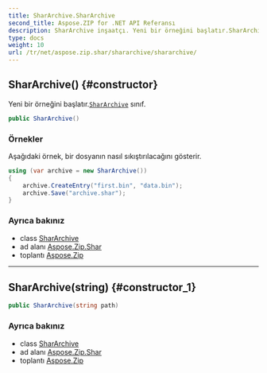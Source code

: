 ```yaml
---
title: SharArchive.SharArchive
second_title: Aspose.ZIP for .NET API Referansı
description: SharArchive inşaatçı. Yeni bir örneğini başlatır.SharArchive sınıf.
type: docs
weight: 10
url: /tr/net/aspose.zip.shar/shararchive/shararchive/
---
```

## SharArchive() {#constructor}

Yeni bir örneğini başlatır.[`SharArchive`](../) sınıf.

```csharp
public SharArchive()
```

### Örnekler

Aşağıdaki örnek, bir dosyanın nasıl sıkıştırılacağını gösterir.

```csharp
using (var archive = new SharArchive())
{
    archive.CreateEntry("first.bin", "data.bin");
    archive.Save("archive.shar");
}
```

### Ayrıca bakınız

* class [SharArchive](../)
* ad alanı [Aspose.Zip.Shar](../../shararchive/)
* toplantı [Aspose.Zip](../../../)

---

## SharArchive(string) {#constructor_1}

```csharp
public SharArchive(string path)
```

### Ayrıca bakınız

* class [SharArchive](../)
* ad alanı [Aspose.Zip.Shar](../../shararchive/)
* toplantı [Aspose.Zip](../../../)


